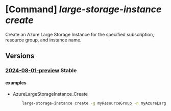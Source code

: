 # [Command] _large-storage-instance create_

Create an Azure Large Storage Instance for the specified subscription,
resource group, and instance name.

## Versions

### [2024-08-01-preview](/Resources/mgmt-plane/L3N1YnNjcmlwdGlvbnMve30vcmVzb3VyY2Vncm91cHMve30vcHJvdmlkZXJzL21pY3Jvc29mdC5henVyZWxhcmdlaW5zdGFuY2UvYXp1cmVsYXJnZXN0b3JhZ2VpbnN0YW5jZXMve30=/2024-08-01-preview.xml) **Stable**

<!-- mgmt-plane /subscriptions/{}/resourcegroups/{}/providers/microsoft.azurelargeinstance/azurelargestorageinstances/{} 2024-08-01-preview -->

#### examples

- AzureLargeStorageInstance_Create
    ```bash
        large-storage-instance create -g myResourceGroup -n myAzureLargeStorageInstance -l westus2 --tags "{key:value}" --instance-id 23415635-4d7e-41dc-9598-8194f22c24e9 --storage-properties "{offering-type:EPIC,storage-type:FC,generation:Gen4,hardware-type:NetApp,workload-type:ODB,storage-billing-properties:{billing-mode:PAYG,sku:}}"
    ```
